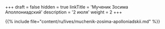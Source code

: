 +++
draft = false
hidden = true
linkTitle = 'Мученик Зосима Аполлониадский'
description = '2 июля'
weight = 2
+++

{{% include file="content/ru/lives/muchenik-zosima-apolloniadskii.md" %}}
